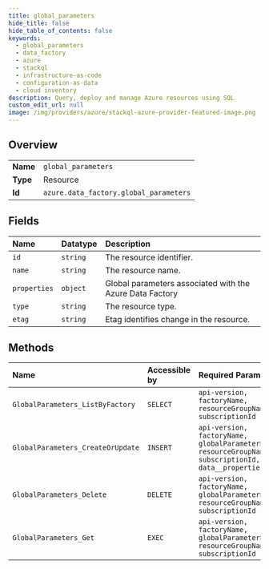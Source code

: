 ```yaml
---
title: global_parameters
hide_title: false
hide_table_of_contents: false
keywords:
  - global_parameters
  - data_factory
  - azure    
  - stackql
  - infrastructure-as-code
  - configuration-as-data
  - cloud inventory
description: Query, deploy and manage Azure resources using SQL
custom_edit_url: null
image: /img/providers/azure/stackql-azure-provider-featured-image.png
---
```

  
    

## Overview
<table><tbody>
<tr><td><b>Name</b></td><td><code>global_parameters</code></td></tr>
<tr><td><b>Type</b></td><td>Resource</td></tr>
<tr><td><b>Id</b></td><td><code>azure.data_factory.global_parameters</code></td></tr>
</tbody></table>

## Fields
| Name | Datatype | Description |
|:-----|:---------|:------------|
| `id` | `string` | The resource identifier. |
| `name` | `string` | The resource name. |
| `properties` | `object` | Global parameters associated with the Azure Data Factory |
| `type` | `string` | The resource type. |
| `etag` | `string` | Etag identifies change in the resource. |
## Methods
| Name | Accessible by | Required Params | Description |
|:-----|:--------------|:----------------|:------------|
| `GlobalParameters_ListByFactory` | `SELECT` | `api-version, factoryName, resourceGroupName, subscriptionId` | Lists Global parameters |
| `GlobalParameters_CreateOrUpdate` | `INSERT` | `api-version, factoryName, globalParameterName, resourceGroupName, subscriptionId, data__properties` | Creates or updates a Global parameter |
| `GlobalParameters_Delete` | `DELETE` | `api-version, factoryName, globalParameterName, resourceGroupName, subscriptionId` | Deletes a Global parameter |
| `GlobalParameters_Get` | `EXEC` | `api-version, factoryName, globalParameterName, resourceGroupName, subscriptionId` | Gets a Global parameter |
